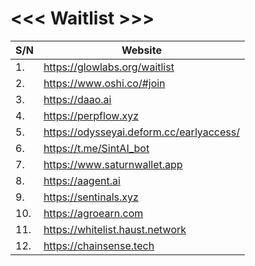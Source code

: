 # <<< Waitlist >>>
|S/N| Website  |
|---|--------------|
|1.| https://glowlabs.org/waitlist|
|2.| https://www.oshi.co/#join |
|3. |https://daao.ai|
|4. |https://perpflow.xyz|
|5. |https://odysseyai.deform.cc/earlyaccess/
|6. |https://t.me/SintAI_bot|
|7. |https://www.saturnwallet.app|
|8. |https://aagent.ai|
|9. |https://sentinals.xyz|
|10. |https://agroearn.com|
|11. |https://whitelist.haust.network|
|12.| https://chainsense.tech|

